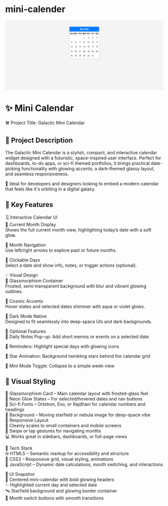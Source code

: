 # mini-calender
![image](https://github.com/dabhijanvi/mini-calender/blob/3d4a9361065fe754a9be1ac1981593a2a73cc3b0/Mini-Calendar.png)
## 
## 

# ✨ Mini Calendar 
🛠️ Project Title: Galactic Mini Calendar


## 📄 Project Description
The Galactic Mini Calendar is a stylish, compact, and interactive calendar widget designed with a futuristic, space-inspired user interface. Perfect for dashboards, to-do apps, or sci-fi themed portfolios, it brings practical date-picking functionality with glowing accents, a dark-themed glassy layout, and seamless responsiveness.

💫 Ideal for developers and designers looking to embed a modern calendar that feels like it's orbiting in a digital galaxy.


## 🌠 Key Features
🗓️ Interactive Calendar UI<br>
🔹 Current Month Display<br>
Shows the full current month view, highlighting today’s date with a soft glow.<br>

🔹 Month Navigation<br>
Use left/right arrows to explore past or future months.<br>

🔹 Clickable Days<br>
Select a date and show info, notes, or trigger actions (optional).<br>

💡 Visual Design<br>
🔹 Glassmorphism Container<br>
Frosted, semi-transparent background with blur and vibrant glowing outlines.<br>

🔹 Cosmic Accents<br>
Hover states and selected dates shimmer with aqua or violet glows.<br>

🔹 Dark Mode Native<br>
Designed to fit seamlessly into deep-space UIs and dark backgrounds.<br>

🧾 Optional Features<br>
📝 Daily Notes Pop-up: Add short memos or events on a selected date<br>

🔔 Reminders: Highlight special days with glowing icons<br>

🌌 Star Animation: Background twinkling stars behind the calendar grid<br>

📆 Mini Mode Toggle: Collapse to a simple week-view
<br>

## 🎨 Visual Styling
🧊 Glassmorphism Card – Main calendar layout with frosted-glass feel<br>
🌈 Neon Glow States – For selected/hovered dates and nav buttons<br>
🌠 Sci-fi Fonts – Orbitron, Exo, or Rajdhani for calendar numbers and headings<br>
🌌 Background – Moving starfield or nebula image for deep-space vibe
<br>
📱 Responsive Layout<br>
📐 Cleanly scales to small containers and mobile screens<br>
📱 Swipe or tap gestures for navigating months<br>
💻 Works great in sidebars, dashboards, or full-page views<br>

🧾 Tech Stack<br>
🌐 HTML5 – Semantic markup for accessibility and structure<br>
🎨 CSS3 – Responsive grid, visual styling, animations<br>
🧠 JavaScript – Dynamic date calculations, month switching, and interactions<br>

📸 UI Snapshot<br>
📆 Centered mini-calendar with bold glowing headers<br>
✨ Highlighted current day and selected date<br>
🛰️ Starfield background and glowing border container<br>
🔁 Month switch buttons with smooth transitions<br>



## 
## 

